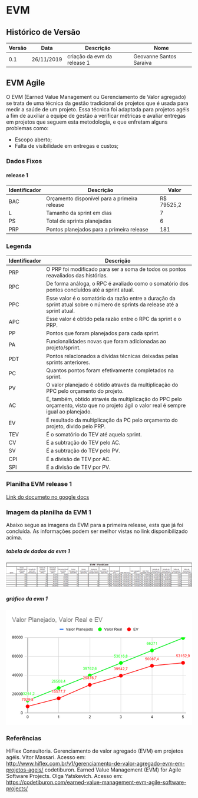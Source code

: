 # EVM

## Histórico de Versão

|Versão|Data|Descrição|Nome|
|---|---|---|---|
|0.1|26/11/2019|criação da evm da release 1|Geovanne Santos Saraiva|

## EVM Agile

O EVM (Earned Value Management ou Gerenciamento de Valor agregado) se trata de uma técnica da gestão tradicional de projetos que é usada para medir a saúde de um projeto. Essa técnica foi adaptada para projetos agéis a fim de auxiliar a equipe de gestão a verificar métricas e avaliar entregas em projetos que seguem esta metodologia, e que enfretam alguns problemas como:

- Escopo aberto;
- Falta de visibilidade em entregas e custos;

### Dados Fixos

#### release 1

|Identificador|Descrição|Valor|
|---|---|---|
|BAC|	Orçamento disponível para a primeira release	|R$ 79525,2|
|L|Tamanho da sprint em dias|	7|
|PS|Total de sprints planejadas|6|
|PRP|	Pontos planejados para a primeira release|181|

### Legenda

|Identificador|	Descrição|
|---|---|
|PRP|	O PRP foi modificado para ser a soma de todos os pontos reavaliados das histórias.|
|RPC|	De forma análoga, o RPC é avaliado como o somatório dos pontos concluídos até a sprint atual.|
|PPC|	Esse valor é o somatório da razão entre a duração da sprint atual sobre o número de sprints da release até a sprint atual.|
|APC|	Esse valor é obtido pela razão entre o RPC da sprint e o PRP.|
|PP|	Pontos que foram planejados para cada sprint.|
|PA|	Funcionalidades novas que foram adicionadas ao projeto/sprint.|
|PDT|	Pontos relacionados a dívidas técnicas deixadas pelas sprints anteriores.|
|PC|	Quantos pontos foram efetivamente completados na sprint.|
|PV|	O valor planejado é obtido através da multiplicação do PPC pelo orçamento do projeto.|
|AC|	É, também, obtido através da multiplicação do PPC pelo orçamento, visto que no projeto ágil o valor real é sempre igual ao planejado.|
|EV|	É resultado da multiplicação da PC pelo orçamento do projeto, divido pelo PRP.|
|TEV|	É o somatório do TEV até aquela sprint.|
|CV|	É a subtração do TEV pelo AC.|
|SV|	É a subtração do TEV pelo PV.|
|CPI|	É a divisão de TEV por AC.|
|SPI|	É a divisão de TEV por PV.|

### Planilha EVM release 1
[Link do documeto no google docs](https://docs.google.com/spreadsheets/d/12XbYox-x53jGSFJjHqkYMSvsLEmUCTIZVg462C6axI0/edit#gid=0)

### Imagem da planilha da EVM 1

Abaixo segue as imagens da EVM para a primeira release, esta que já foi concluída. As informações podem ser melhor vistas no link disponibilizado acima.

##### tabela de dados da evm 1

![EVM 1](img/evm_1.png)

##### gráfico da evm 1

![EV 1](img/ev1.png)

### Referências
HiFlex Consultoria. Gerenciamento de valor agregado (EVM) em projetos agéis. Vitor Massari. Acesso em: http://www.hiflex.com.br/v1/gerenciamento-de-valor-agregado-evm-em-projetos-ageis/ codetiburon. Earned Value Management (EVM) for Agile Software Projects. Olga Yatskevich. Acesso em: https://codetiburon.com/earned-value-management-evm-agile-software-projects/
